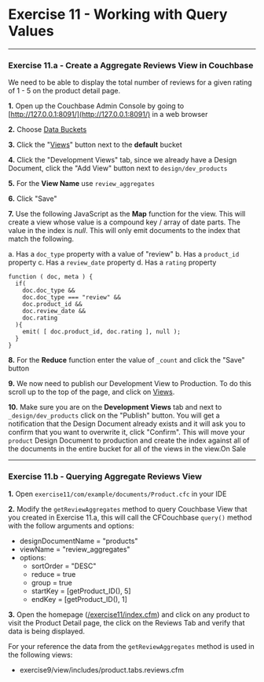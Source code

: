 # Exercise 11 - Working with Query Values

---

### Exercise 11.a - Create a Aggregate Reviews View in Couchbase

We need to be able to display the total number of reviews for a given rating of 1 - 5 on the product detail page.

**1\.** Open up the Couchbase Admin Console by going to [http://127.0.0.1:8091/](http://127.0.0.1:8091/) in a web browser

**2\.** Choose [Data Buckets](http://127.0.0.1:8091/index.html#sec=buckets)

**3\.** Click the "[Views](http://127.0.0.1:8091/index.html#sec=views&viewsBucket=default)" button next to the **default** bucket

**4\.** Click the "Development Views" tab, since we already have a Design Document, click the "Add View" button next to `design/dev_products`

**5\.** For the **View Name** use `review_aggregates`

**6\.** Click "Save"

**7\.** Use the following JavaScript as the **Map** function for the view.  This will create a view whose value is a compound key / array of date parts.  The value in the index is *null*.  This will only emit documents to the index that match the following.

a. Has a `doc_type` property with a value of "review"
b. Has a `product_id` property
c. Has a `review_date` property
d. Has a `rating` property
	
```
function ( doc, meta ) {
  if(
    doc.doc_type && 
    doc.doc_type === "review" && 
    doc.product_id && 
    doc.review_date &&
    doc.rating
  ){
    emit( [ doc.product_id, doc.rating ], null );
  }
}
```

**8\.** For the **Reduce** function enter the value of `_count` and click the "Save" button

**9\.** We now need to publish our Development View to Production.  To do this scroll up to the top of the page, and click on [Views](http://127.0.0.1:8091/index.html#sec=views&viewsBucket=default).

**10\.** Make sure you are on the **Development Views** tab and next to `_design/dev_products` click on the "Publish" button.  You will get a notification that the Design Document already exists and it will ask you to confirm that you want to overwrite it, click "Confirm". This will move your `product` Design Document to production and create the index against all of the documents in the entire bucket for all of the views in the view.On Sale

---

### Exercise 11.b - Querying Aggregate Reviews View


**1\.** Open `exercise11/com/example/documents/Product.cfc` in your IDE

**2\.** Modify the `getReviewAggregates` method to query Couchbase View that you created in Exercise 11.a, this will call the CFCouchbase `query()` method with the follow arguments and options:

- designDocumentName = "products"
- viewName = "review_aggregates"
- options:
	- sortOrder = "DESC"
	- reduce = true
	- group = true
	- startKey = [getProduct_ID(), 5]
	- endKey = [getProduct_ID(), 1]

**3\.** Open the homepage ([/exercise11/index.cfm](/exercise11/index.cfm)) and click on any product to visit the Product Detail page, the click on the Reviews Tab and verify that data is being displayed. 

For your reference the data from the `getReviewAggregates` method is used in the following views:

- exercise9/view/includes/product.tabs.reviews.cfm

